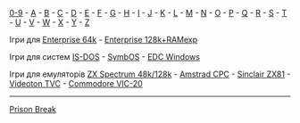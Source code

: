 [0-9](../0/games-0.md) - [A](../a/games-a.md) - [B](../b/games-b.md) - [C](../c/games-c.md) - [D](../d/games-d.md) - [E](../e/games-e.md) - [F](../f/games-f.md) - [G](../g/games-g.md) - [H](../h/games-h.md) - [I](../i/games-i.md) - [J](../j/games-j.md) - [K](../k/games-k.md) - [L](../l/games-l.md) - [M](../m/games-m.md) - [N](../n/games-n.md) - [O](../o/games-o.md) - [P](../p/games-p.md) - [Q](../q/games-q.md) - [R](../r/games-r.md) - [S](../s/games-s.md) - [T](../t/games-t.md) - [U](../u/games-u.md) - [V](../v/games-v.md) - [W](../w/games-w.md) - [X](../x/games-x.md) - [Y](../y/games-y.md) - [Z](../z/games-z.md)

Ігри для [Enterprise 64k](../games-ep64.md) - [Enterprise 128k+RAMexp](../games-epramexp.md)

Ігри для систем [IS-DOS](../games-is-dos.md) - [SymbOS](../games-symbos.md) - [EDC Windows](../games-edcw.md)

Ігри для емуляторів [ZX Spectrum 48k/128k](zxemu/games-zxemu.md) - [Amstrad CPC](cpcemu/games-cpc.md) - [Sinclair ZX81](zx81emu/games-zx81.md) - [Videoton TVC](tvcemu/games-tvc.md) - [Commodore VIC-20](vic20emu/games-vic20.md)

----------

[Prison Break](sg-prisonbreak.md)